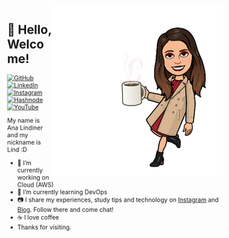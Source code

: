 <img align="right" width="400" height="400" src="/avata.png">

# 👋 Hello, Welcome!

[![GitHub](https://img.shields.io/badge/github-%23121011.svg?style=flat-square&logo=github&logoColor=white)](https://github.com/lindiner)
[![LinkedIn](https://img.shields.io/badge/linkedin-%230077B5.svg?style=flat-square&logo=linkedin&logoColor=white)](https://www.linkedin.com/in/analindiner/)
[![Instagram](https://img.shields.io/badge/Instagram-%23E4405F.svg?style=flat-square&logo=Instagram&logoColor=white)](https://www.instagram.com/lind.flow/)
[![Hashnode](https://img.shields.io/badge/Hashnode-2962FF?style=flat-square&logo=hashnode&logoColor=white)](https://analindiner.hashnode.dev/)
[![YouTube](https://img.shields.io/badge/YouTube-%23FF0000.svg?style=flat-square&logo=YouTube&logoColor=white)](https://www.youtube.com/channel/UCTfG8-FVT4YpwfCXeC0bWLg)

My name is Ana Lindiner and my nickname is Lind :D

- 🔭 I’m currently working on Cloud (AWS)
- 🌱 I’m currently learning DevOps
- 📷 I share my experiences, study tips and technology on <a href="https://analindiner.hashnode.dev/">Instagram</a> and <a href="https://www.instagram.com/lind.flow/">Blog</a>. Follow there and come chat!
- ☕ I love coffee
- Thanks for visiting. 

